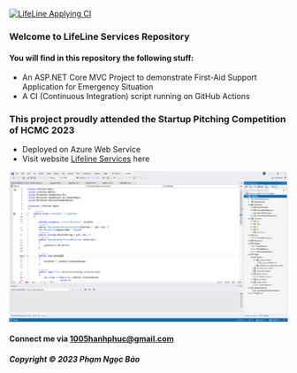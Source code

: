 [![LifeLine Applying CI](https://github.com/ngocbubuh/LifeLine/actions/workflows/CI-CD.yml/badge.svg)](https://github.com/ngocbubuh/LifeLine/actions/workflows/CI-CD.yml)

### Welcome to LifeLine Services Repository

#### You will find in this repository the following stuff:

* An ASP.NET Core MVC Project to demonstrate First-Aid Support Application for Emergency Situation
* A CI (Continuous Integration) script running on GitHub Actions

### This project proudly attended the Startup Pitching Competition of HCMC 2023
* Deployed on Azure Web Service
* Visit website [Lifeline Services](https://lifelineservice.azurewebsites.net/) here

![Application Model interact with Azure using Entity Framework Core](https://github.com/ngocbubuh/LifeLine/blob/main/LifeLine/wwwroot/screenshot/ReadmeScreenshot.png)

#### Connect me via 1005hanhphuc@gmail.com

##### Copyright &#169; 2023 Phạm Ngọc Bảo
